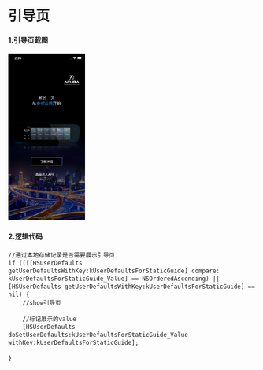 # 引导页

#### 1.引导页截图

<img src="../Part2/引导页截图.png" alt="引导页截图" style="zoom:33%;" />

#### 2.逻辑代码

```objc
//通过本地存储记录是否需要展示引导页
if (([[HSUserDefaults getUserDefaultsWithKey:kUserDefaultsForStaticGuide] compare: kUserDefaultsForStaticGuide_Value] == NSOrderedAscending) || [HSUserDefaults getUserDefaultsWithKey:kUserDefaultsForStaticGuide] == nil) {
    //show引导页
    
  	//标记展示的value
    [HSUserDefaults doSetUserDefaults:kUserDefaultsForStaticGuide_Value withKey:kUserDefaultsForStaticGuide];
    
}
```

